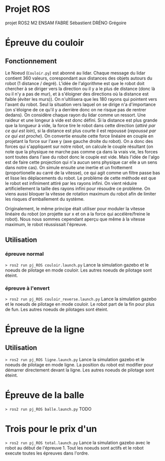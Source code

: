 # **Projet ROS**
projet ROS2 M2 ENSAM
FABRE Sébastient
DRÉNO Grégoire

# Épreuve du couloir
## Fonctionnement
Le Noeud (`Couloir.py`) est abonné au lidar. Chaque message du lidar contient 360 valeurs, corespondant aux distances des objets autours du robot (1 distance / degré).
L'idée de l'algorithme est que le robot doit chercher à se diriger vers la direction ou il y a le plus de distance (donc là ou il n'y a pas de mur), et à s'éloigner des directions où la distance est faible (éviter les murs)). On n'ultilisera que les 180 rayons qui pointent vers l'avant du robot. Seul la situation vers laquel on se dirige n'a d'importance (on s'éloigne de ce qu'il y a derrière donc on ne risque pas de rentrer dedans).
On considère chaque rayon du lidar comme un ressort. Une raideur et une longeur à vide est donc défini. Si la distance est plus grande que la longueur à vide, la force tire le robot dans cette direction (*attiré par ce qui est loin*), si la distance est plus courte il est repoussé (*repoussé par ce qui est proche*). On convertie ensuite cette force linéaire en couple en projetant la force sur l'axe y (axe gauche droite du robot). On a donc des forces qui s'appliquent sur notre robot, on calcule le couple résultant (on note que la physique ne marche pas comme ça dans la vrais vie, les forces sont toutes dans l'axe du robot donc le couple est vide. Mais l'idée de l'algo est de faire cette projection qui n'a aucun sens physique car elle a un sens dans notre cas).
On simule ensuite une inertie et un frottement (proportionelle au carré de la vitesse), ce qui agit comme un filtre passe bas et lisse les déplacements du robot.
Le problème de cette méthode est que le robot est infiniment attiré par les rayons infini. On vient réduire artificiellement la taille des rayons infini pour résoudre ce problème.
On viens aussi bloquer la vitesse de rotation maximum du robot afin de limiter les risques d'emballement du système.

Originalement, le même principe était utiliser pour moduler la vitesse linéaire du robot (on projette sur x et on a la force qui accélère/freine le robot). Nous nous sommes cependant aperçu que même à la vitesse maximum, le robot réussissait l'épreuve.
## Utilisation
### épreuve normal
```> ros2 run pj_ROS couloir.launch.py```
Lance la simulation gazebo et le noeuds de pilotage en mode couloir. Les autres noeuds de pilotage sont éteint.
### épreuve à l'envert
```> ros2 run pj_ROS couloir_reverse.launch.py```
Lance la simulation gazebo et le noeuds de pilotage en mode couloir. Le robot part de la fin pour plus de fun. Les autres noeuds de pilotages sont éteint.

# Épreuve de la ligne
## Utilisation
```> ros2 run pj_ROS ligne.launch.py```
Lance la simulation gazebo et le noeuds de pilotage en mode ligne. La position du robot est modifier pour démarrer directement devant la ligne. Les autres noeuds de pilotage sont éteint.

# Épreuve de la balle
```> ros2 run pj_ROS balle.launch.py```
TODO

# Trois pour le prix d'un
```> ros2 run pj_ROS total.launch.py```
Lance la simulation gazebo avec le robot au début de l'épreuve 1. Tout les noeuds sont actifs et le robot execute toutes les épreuves dans l'ordre.
